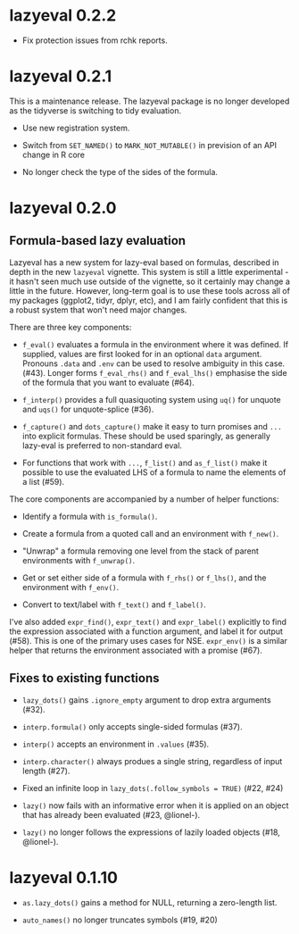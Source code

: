 
# lazyeval 0.2.2

* Fix protection issues from rchk reports.


# lazyeval 0.2.1

This is a maintenance release. The lazyeval package is no longer
developed as the tidyverse is switching to tidy evaluation.

* Use new registration system.

* Switch from `SET_NAMED()` to `MARK_NOT_MUTABLE()` in prevision of an
  API change in R core

* No longer check the type of the sides of the formula.


# lazyeval 0.2.0

## Formula-based lazy evaluation

Lazyeval has a  new system for lazy-eval based on formulas, described in depth in the new `lazyeval` vignette. This system is still a little experimental - it hasn't seen much use outside of the vignette, so it certainly may change a little in the future. However, long-term goal is to use these tools across all of my packages (ggplot2, tidyr, dplyr, etc), and I am fairly confident that this is a robust system that won't need major changes.

There are three key components:

* `f_eval()` evaluates a formula in the environment where it was defined. 
  If supplied, values are first looked for in an optional `data` argument. 
  Pronouns `.data` and `.env` can be used to resolve ambiguity in this case.
  (#43). Longer forms `f_eval_rhs()` and `f_eval_lhs()` emphasise the side
  of the formula that you want to evaluate (#64).
  
* `f_interp()` provides a full quasiquoting system using `uq()` for unquote
  and `uqs()` for unquote-splice (#36).

* `f_capture()` and `dots_capture()` make it easy to turn promises
  and `...` into explicit formulas. These should be used sparingly, as
  generally lazy-eval is preferred to non-standard eval.
  
* For functions that work with `...`, `f_list()` and `as_f_list()` make it
  possible to use the evaluated LHS of a formula to name the elements of a 
  list (#59).

The core components are accompanied by a number of helper functions:

* Identify a formula with `is_formula()`.

* Create a formula from a quoted call and an environment with `f_new()`.

* "Unwrap" a formula removing one level from the stack of parent environments 
  with `f_unwrap()`.
  
* Get or set either side of a formula with `f_rhs()` or `f_lhs()`, and
  the environment with `f_env()`.
  
* Convert to text/label with `f_text()` and `f_label()`.

I've also added `expr_find()`, `expr_text()` and `expr_label()` explicitly to find the expression associated with a function argument, and label it for output (#58). This is one of the primary uses cases for NSE. `expr_env()` is a similar helper that returns the environment associated with a promise (#67).

## Fixes to existing functions

* `lazy_dots()` gains `.ignore_empty` argument to drop extra arguments (#32).

* `interp.formula()` only accepts single-sided formulas (#37).

* `interp()` accepts an environment in `.values` (#35).

* `interp.character()` always produes a single string, regardless of
  input length (#27).

* Fixed an infinite loop in `lazy_dots(.follow_symbols = TRUE)` (#22, #24)

* `lazy()` now fails with an informative error when it is applied on
  an object that has already been evaluated (#23, @lionel-).

* `lazy()` no longer follows the expressions of lazily loaded objects
  (#18, @lionel-).

# lazyeval 0.1.10

* `as.lazy_dots()` gains a method for NULL, returning a zero-length
  list.

* `auto_names()` no longer truncates symbols (#19, #20)
